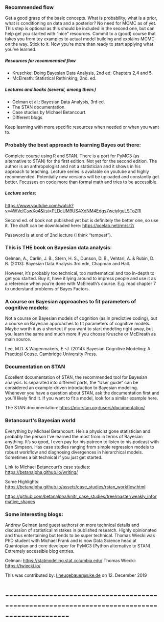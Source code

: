 

### Recommended flow
Get a good grasp of the basic concepts. What is probability, what is a prior, what is conditioning on data and a posterior? No need for MCMC as of yet. This step is optional as this should be included in the second one, but can help get you started with “nice” resources. Commit to a (good) course that takes you from toy examples to actual model building and explains MCMC on the way. Stick to it. Now you’re more than ready to start applying what you’ve learned.

##### Resources for recommended flow
  * Kruschke: Doing Bayesian Data Analysis, 2nd ed; Chapters 2,4 and 5.
  * McElreath: Statistical Rethinking, 2nd. ed.

##### Lectures and books (several, among them:)
  * Gelman et al.: Bayesian Data Analysis, 3rd ed.
  * The STAN documentation.
  * Case studies by Michael Betancourt.
  * Different blogs.

Keep learning with more specific resources when needed or when you want to.


### Probably the best approach to learning Bayes out there:
Complete course using R and STAN. There is a port for PyMC3 (as alternative to STAN) for the first edition. Not yet for the second edition. The author is an anthropologist and not a statistician and it shows in his approach to teaching. Lecture series is available on youtube and highly recommended. Potentially new versions will be uploaded and constantly get better. Focusses on code more than formal math and tries to be accessible. 

##### Lecture series: 
https://www.youtube.com/watch?v=4WVelCswXo4&list=PLDcUM9US4XdNM4Edgs7weiyIguLSToZRI

Second ed. of book not published yet but is definitely the better one, so use it. The draft can be downloaded here: 
https://xcelab.net/rm/sr2/

Password is at end of 2nd lecture (I think “tempest”).

### This is THE book on Bayesian data analysis:
Gelman, A., Carlin, J. B., Stern, H. S., Dunson, D. B., Vehtari, A. & Rubin, D. B. (2013): Bayesian Data Analysis 3rd edn, Chapman and Hall.

However, it’s probably too technical, too mathematical and too in-depth to get you started. Buy it, have it lying around to impress people and use it as a reference when you’re done with McElreath’s course. E.g. read chapter 7 to understand problems of Bayes Factors.

### A course on Bayesian approaches to fit parameters of cognitive models:
Not a course on Bayesian models of cognition (as in predictive coding), but a course on Bayesian approaches to fit parameters of cognitive models. Maybe worth it as a shortcut if you want to start modeling right away, but you learn the same and much more if you choose Krusche or McElreath as main source.

Lee, M.D. & Wagenmakers, E.-J. (2014): Bayesian Cognitive Modeling: A Practical Couse. Cambridge University Press.

### Documentation on STAN
Excellent documentation of STAN, the recommended tool for Bayesian analysis. Is separated into different parts, the “User guide” can be considered an example-driven introduction to Bayesian modeling. Whenever you have a question about STAN, ask the documentation first and you’ll likely find it. If you want to fit a model, look for a similar example here. 

The STAN documentation: https://mc-stan.org/users/documentation/

### Betancourt's Bayesian world
Everything by Michael Betancourt. He’s a physicist gone statistician and probably the person I’ve learned the most from in terms of Bayesian anything. It’s so good, I even pay for his patreon to listen to his podcast with Dan Simpson. Has case studies ranging from simple regression models to robust workflow and diagnosing divergences in hierarchical models. Sometimes a bit technical if you just get started. 

Link to Michael Betancourt’s case studies:
https://betanalpha.github.io/writing/

Some Highlights:
https://betanalpha.github.io/assets/case_studies/rstan_workflow.html

https://github.com/betanalpha/knitr_case_studies/tree/master/weakly_informative_shapes

### Some interesting blogs: 
Andrew Gelman (and guest authors) on more technical details and discussion of statistical mistakes in published research. Highly opinionated and thus entertaining but tends to be super technical. 
Thomas Wiecki was PhD student with Michael Frank and is now Data Science head at Quantopian and core developer for PyMC3 (Python alternative to STAN). Extremely accessible blog entries. 

Gelman:
https://statmodeling.stat.columbia.edu/
Thomas Wiecki:
https://twiecki.io/

This was contributed by:
l.neugebauer@uke.de
on 12. December 2019

# --------------------------------------------------------------------------------------------

